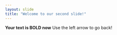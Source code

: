 ```yaml
---
layout: slide
title: "Welcome to our second slide!"
---
```

**Your text is BOLD now**
Use the left arrow to go back!
